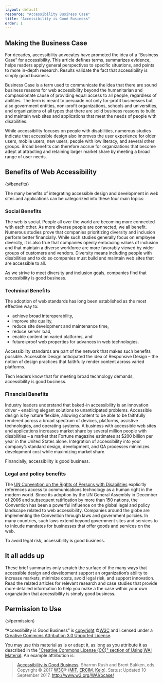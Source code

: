 ```yaml
---
layout: default
resource: "Accessibility Business Case"
title: "Accessibility is Good Business"
order: 1
---
```


## Making the Business Case

For decades, accessibility advocates have promoted the idea of a “Business Case” for accessibility. This article defines terms, summarizes evidence, helps readers apply general perspectives to specific situations, and points to more in-depth research. Results validate the fact that accessibility is simply good business. 

Business Case is a term used to communicate the idea that there are sound business reasons for web accessibility beyond the humanitarian and compassionate cause of providing equal access to all people, regardless of abilities. The term is meant to persuade not only for-profit businesses but also government entities, non-profit organizations, schools and universities, and organizations of all types that there are solid business reasons to build and maintain web sites and applications that meet the needs of people with disabilities.  

While accessibility focuses on people with disabilities, numerous studies indicate that accessible design also improves the user experience for older users, mobile users, new users, people with low literacy, and several other groups. Broad benefits can therefore accrue for organizations that become adept at attracting and retaining larger market share by meeting a broad range of user needs.  

## Benefits of Web Accessibility
{:#benefits}

The many benefits of integrating accessible design and development in web sites and applications can be categorized into these four main topics:

### Social Benefits
The web is social. People all over the world are becoming more connected with each other. As more diverse people are connected, we all benefit. Numerous studies prove that companies prioritizing diversity and inclusion perform better financially.  While such studies generally focus on employee diversity, it is also true that companies openly embracing values of inclusion and that maintain a diverse workforce are more favorably viewed by wider groups of customers and vendors. Diversity means including people with disabilities and to do so companies must build and maintain web sites that are accessible to all. 

As we strive to meet diversity and inclusion goals, companies find that accessibility is good business. 

### Technical Benefits
The adoption of web standards has long been established as the most effective way to:
* achieve broad interoperability, 
* improve site quality, 
* reduce site development and maintenance time, 
* reduce server load, 
* enable content on varied platforms, and
* future-proof web properties for advances in web technologies. 

Accessibility standards are part of the network that makes such benefits possible.  Accessible Design anticipated the idea of Responsive Design – the notion of design practices that faithfully render content across varied platforms. 

Tech leaders know that for meeting broad technology demands, accessibility is good business.

### Financial Benefits
Industry leaders understand that baked-in accessibility is an innovation driver – enabling elegant solutions to unanticipated problems. Accessible design is by nature flexible, allowing content to be able to be faithfully rendered across a broad spectrum of devices, platforms, assistive technologies, and operating systems. A business with accessible web sites and applications increases market share by several million people with disabilities – a market that Fortune magazine estimates at $200&nbsp;billion per year in the United States alone. Integration of accessibility into your company’s standard design, development, and QA processes minimizes development cost while maximizing market share. 

Financially, accessibility is good business.  

### Legal and policy benefits
The [UN Convention on the Rights of Persons with
Disabilities](http://www.un.org/disabilities/default.asp?navid=12&pid=150) explicitly references access to communications technology as a human right in the modern world. Since its adoption by the UN General Assembly in December of 2006 and subsequent ratification by more than 150 nations, the Convention has been a powerful influence on the global legal and policy landscape related to web accessibility. Companies around the globe are implementing the Convention through laws and government policies. In many countries, such laws extend beyond government sites and services to to inlcude mandates for businesses that offer goods and services on the web. 

To avoid legal risk, accessibility is good business. 

## It all adds up
These brief summaries only scratch the surface of the many ways that accessible design and development support an organization’s ability to increase markets, minimize costs, avoid legal risk, and support innovation. Read the related articles for relevant research and case studies that provide more detailed information to help you make a the case within your own organziation that accessibility is simply good business.

## Permission to Use
{:#permission}

“Accessibility is Good Business” is [copyright](http://www.w3.org/Consortium/Legal/ipr-notice#Copyright) ©[W3C](http://www.w3.org/) and licensed under a [Creative Commons Attribution 3.0 Unported License](http://creativecommons.org/licenses/by/3.0/).

You may use this material as is or adapt it, as long as you attribute it as described in the ["Creative Commons License (CC)" section of Using WAI Material](http://www.w3.org/WAI/about/usingWAImaterial#cc). An example attribution is:

> [Accessibility is Good Business](http://www.w3.org/WAI/bcase/). Sharron Rush and Brent Bakken, eds. Copyright © 2017 [W3C](http://www.w3.org/)®
> ([MIT](http://www.csail.mit.edu/), [ERCIM](http://www.ercim.eu/),
> [Keio](http://www.keio.ac.jp/)). Status: Updated 10 September 2017.
> <http://www.w3.org/WAI/bcase/>

